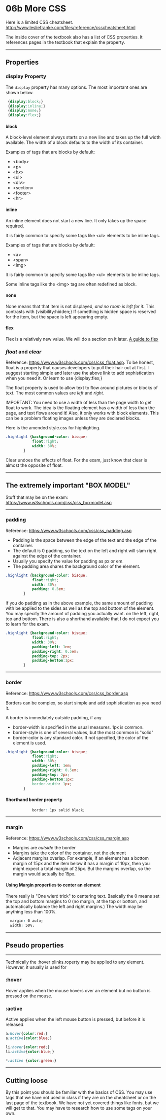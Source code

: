 # 06b More CSS

Here is a limited CSS cheatsheet. http://www.lesliefranke.com/files/reference/csscheatsheet.html

The inside cover of the textbook also has a list of CSS properties. It references pages in the textbook that explain the property.

---

## Properties

### display Property

The ```display``` property has many options.  The most important ones are shown below.

```css
 {display:block;}
 {display:inline;}
 {display:none;}
 {display:flex;}
```

#### block

A block-level element always starts on a new line and takes up the full width available.  The width of a block defaults to the width of its container.

Examples of tags that are blocks by default:

* &lt;body&gt;
* &lt;p&gt;
* &lt;h*x*&gt;
* &lt;ul&gt;
* &lt;div&gt;
* &lt;section&gt;
* &lt;footer&gt;
* &lt;hr&gt;

#### inline

An inline element does not start a new line.   It only takes up the space required.

It is fairly common to specify some tags like &lt;ul&gt; elements to be inline tags.

Examples of tags that are blocks by default:

* &lt;a&gt;
* &lt;span&gt;
* &lt;img&gt;

It is fairly common to specify some tags like &lt;ul&gt; elements to be inline tags.

Some inline tags like the &lt;img&gt; tag are often redefined as block.

#### none

None means that that item is not displayed, *and no room is left for it.*    This contrasts with {visibility:hidden;}  If something is hidden space is reserved for the item, but the space is left appearing empty.

#### flex

Flex is a relatively new value.  We will do a section on it later. [A guide to flex](https://css-tricks.com/snippets/css/a-guide-to-flexbox/)

### *float* and *clear*

Reference: https://www.w3schools.com/css/css_float.asp.  To be honest, float is a property that causes developers to pull their hair out at first.  I suggest starting simple and later use the above link to add sophistication when you need it.  Or learn to use {display:flex;}

The float property is used to allow text to flow around pictures or blocks of text.  The most common values are *left* and *right.*

IMPORTANT:  You need to use a width of less than the page width to get float to work.  The idea is the floating element has a width of less than the page, and text flows around it!  Also, it only works with block elements.  This can be a problem floating images unless they are declared blocks.

Here is the amended style.css for highlighting.

```css
.highlight {background-color: bisque;
            float:right;
            width: 30%;
        }
```

Clear undoes the effects of float.  For the exam, just know that clear is almost the opposite of float.

---

## The extremely important "BOX MODEL"

Stuff that may be on the exam: https://www.w3schools.com/css/css_boxmodel.asp

---

### padding

Reference: https://www.w3schools.com/css/css_padding.asp 

* Padding is the space between the edge of the text and the edge of the container.
* The default is 0 padding, so the text on the left and right will slam right against the edge of the container.
* Usually you specify the value for padding as px or em.
* The padding area shares the background color of the element.

```css
.highlight {background-color: bisque;
            float:right;
            width: 30%;
            padding: 0.5em;
        }
```

If you do padding as in the above example, the same amount of padding with be applied to the sides as well as the top and bottom of the element.  You may specify the amount of padding you actually want. on the left, right, top and bottom.  There is also a shorthand available that I do not expect you to learn for the exam.

```css
.highlight {background-color: bisque;
            float:right;
            width: 30%;
            padding-left: 1em;
            padding-right: 0.5em;
            padding-top: 2px;
            padding-bottom:1px:
        }
```

---

### border

Reference: https://www.w3schools.com/css/css_border.asp

Borders can be complex, so start simple and add sophistication as you need it.

A border is immediately outside padding, if any

* border-width is specified in the usual measures.  1px is common.
* border-style is one of several values, but the most common is "solid"
* border-color is any standard color.  If not specified, the color of the element is used.

```css
.highlight {background-color: bisque;
            float:right;
            width: 30%;
            padding-left: 1em;
            padding-right: 0.5em;
            padding-top: 2px;
            padding-bottom:1px:
            border-width: 1px;
        }
```
#### Shorthand border property

```css
            border: 1px solid black;
```
---

### margin

Reference: https://www.w3schools.com/css/css_margin.asp

* Margins are *outside* the border
* Margins take the color of the container, not the element
* Adjacent margins overlap.  For example, if an element has a bottom margin of 15px and the item below it has a margin of 10px, then you might expect a total margin of 25px.  But the margins overlap, so the margin would actually be 15px.  


#### Using Margin properties to center an element

There really is "One wierd trick" to centering text.  Basically the 0 means set the top and bottom margins to 0 (no margin, at the top or bottom, and automatically balance the left and right margins.) The width may be anything less than 100%.

```css
  margin: 0 auto;
  width: 50%;
```

---

## Pseudo properties

---

Technically the :hover plinks.roperty may be applied to any element.  However, it usually is used for 

### :hover

Hover applies when the mouse hovers over an element but no button is pressed on the mouse.

### :active

Active applies when the left mouse button is pressed, but before it is released.

```css
a:hover{color:red;}
a:active{color:blue;}

li:hover{color:red;}
li:active{color:blue;}

*:active {color:green;}
```

---

## Cutting loose

By this point you should be familiar with the basics of CSS.  You may use tags that we have not used in class if they are on the cheatsheet or on the last page of the textbook.  We have not yet covered things like fonts, but we will get to that.  You may have to research how to use some tags on your own.
